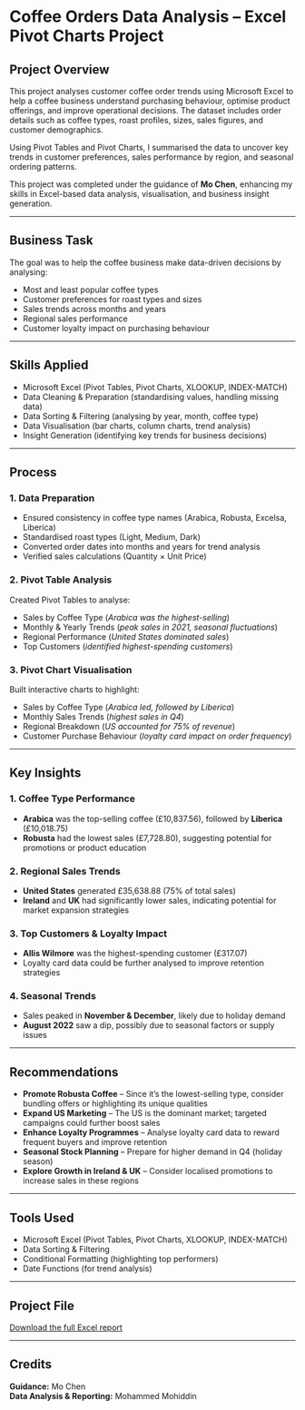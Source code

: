# Coffee Orders Data Analysis – Excel Pivot Charts Project

## Project Overview

This project analyses customer coffee order trends using Microsoft Excel to help a coffee business understand purchasing behaviour, optimise product offerings, and improve operational decisions. The dataset includes order details such as coffee types, roast profiles, sizes, sales figures, and customer demographics.

Using Pivot Tables and Pivot Charts, I summarised the data to uncover key trends in customer preferences, sales performance by region, and seasonal ordering patterns.

This project was completed under the guidance of **Mo Chen**, enhancing my skills in Excel-based data analysis, visualisation, and business insight generation.

---

## Business Task

The goal was to help the coffee business make data-driven decisions by analysing:

- Most and least popular coffee types  
- Customer preferences for roast types and sizes  
- Sales trends across months and years  
- Regional sales performance  
- Customer loyalty impact on purchasing behaviour

---

## Skills Applied

- Microsoft Excel (Pivot Tables, Pivot Charts, XLOOKUP, INDEX-MATCH)  
- Data Cleaning & Preparation (standardising values, handling missing data)  
- Data Sorting & Filtering (analysing by year, month, coffee type)  
- Data Visualisation (bar charts, column charts, trend analysis)  
- Insight Generation (identifying key trends for business decisions)

---

## Process

### 1. Data Preparation
- Ensured consistency in coffee type names (Arabica, Robusta, Excelsa, Liberica)  
- Standardised roast types (Light, Medium, Dark)  
- Converted order dates into months and years for trend analysis  
- Verified sales calculations (Quantity × Unit Price)

### 2. Pivot Table Analysis
Created Pivot Tables to analyse:

- Sales by Coffee Type (*Arabica was the highest-selling*)  
- Monthly & Yearly Trends (*peak sales in 2021, seasonal fluctuations*)  
- Regional Performance (*United States dominated sales*)  
- Top Customers (*identified highest-spending customers*)

### 3. Pivot Chart Visualisation
Built interactive charts to highlight:

- Sales by Coffee Type (*Arabica led, followed by Liberica*)  
- Monthly Sales Trends (*highest sales in Q4*)  
- Regional Breakdown (*US accounted for 75% of revenue*)  
- Customer Purchase Behaviour (*loyalty card impact on order frequency*)

---

## Key Insights

### 1. Coffee Type Performance
- **Arabica** was the top-selling coffee (£10,837.56), followed by **Liberica** (£10,018.75)  
- **Robusta** had the lowest sales (£7,728.80), suggesting potential for promotions or product education

### 2. Regional Sales Trends
- **United States** generated £35,638.88 (75% of total sales)  
- **Ireland** and **UK** had significantly lower sales, indicating potential for market expansion strategies

### 3. Top Customers & Loyalty Impact
- **Allis Wilmore** was the highest-spending customer (£317.07)  
- Loyalty card data could be further analysed to improve retention strategies

### 4. Seasonal Trends
- Sales peaked in **November & December**, likely due to holiday demand  
- **August 2022** saw a dip, possibly due to seasonal factors or supply issues

---

## Recommendations

- **Promote Robusta Coffee** – Since it’s the lowest-selling type, consider bundling offers or highlighting its unique qualities  
- **Expand US Marketing** – The US is the dominant market; targeted campaigns could further boost sales  
- **Enhance Loyalty Programmes** – Analyse loyalty card data to reward frequent buyers and improve retention  
- **Seasonal Stock Planning** – Prepare for higher demand in Q4 (holiday season)  
- **Explore Growth in Ireland & UK** – Consider localised promotions to increase sales in these regions

---

## Tools Used

- Microsoft Excel (Pivot Tables, Pivot Charts, XLOOKUP, INDEX-MATCH)  
- Data Sorting & Filtering  
- Conditional Formatting (highlighting top performers)  
- Date Functions (for trend analysis)

---

## Project File

 [Download the full Excel report](coffeeOrdersProject.xlsx)

---

## Credits

**Guidance:** Mo Chen  
**Data Analysis & Reporting:** Mohammed Mohiddin

